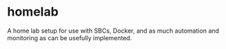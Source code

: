 # homelab
A home lab setup for use with SBCs, Docker, and as much automation and monitoring as can be usefully implemented.
